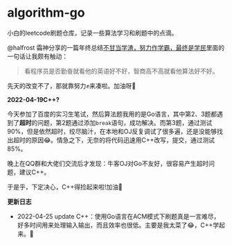 # algorithm-go

小白的leetcode刷题仓库，记录一些算法学习和刷题中的点滴。

@halfrost 霜神分享的一篇年终总结[不甘当学渣，努力作学霸，最终是学民](https://halfrost.com/halfrost_2019/#toc-15)里面的一句话让我颇有触动：

> 看程序员是否勤奋就看他的英语好不好，智商高不高就看他算法好不好。

先天的改变不了，那就靠努力✊来凑啦。加油呀💪

**2022-04-19C++?**

今天参加了百度的实习生笔试，然后算法题我用的是Go语言，其中第2、3题都遇到了**超时**的问题，第2题通过添加`break`语句，成功解决。而第3题，通过测试90%，但是依然超时，绞尽脑汁，在本地和OJ反复调试了很多遍，还是没能够找出超时的原因😂。情急之下，无奈的将代码迅速用C++改写，提交，通过测试85%。

晚上在QQ群和大佬们交流后才发现：牛客OJ对Go不友好，很容易产生超时问题，建议C++。

于是乎，下定决心，C++得捡起来啦!加油💪

**更新日志**

- 2022-04-25 update C++：使用Go语言在ACM模式下刷题真是一言难尽，好多时间用来处理输入输出，而且效率也很低。主要是我太菜了😂，C++学起来。💪

